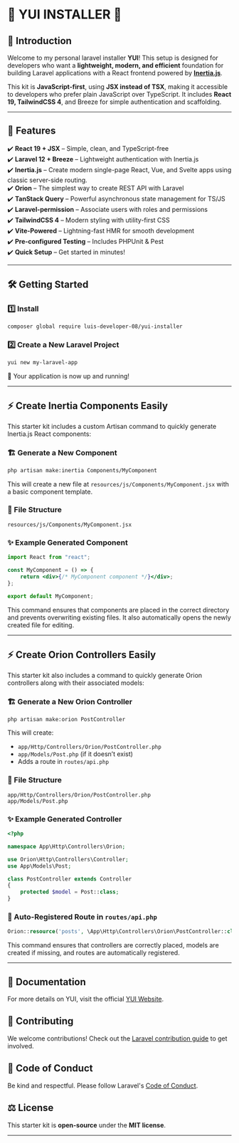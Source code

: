 # 🌟 YUI INSTALLER 🌟

## 🚀 Introduction

Welcome to my personal laravel installer **YUI**! This setup is designed for developers who want a **lightweight, modern, and efficient** foundation for building Laravel applications with a React frontend powered by **[Inertia.js](https://inertiajs.com)**.

This kit is **JavaScript-first**, using **JSX instead of TSX**, making it accessible to developers who prefer plain JavaScript over TypeScript. It includes **React 19, TailwindCSS 4**, and Breeze for simple authentication and scaffolding.

---

## 🎯 Features

✔️ **React 19 + JSX** – Simple, clean, and TypeScript-free  
✔️ **Laravel 12 + Breeze** – Lightweight authentication with Inertia.js  
✔️ **Inertia.js** – Create modern single-page React, Vue, and Svelte apps using classic server-side routing.  
✔️ **Orion** – The simplest way to create REST API with Laravel  
✔️ **TanStack Query** – Powerful asynchronous state management for TS/JS  
✔️ **Laravel-permission** – Associate users with roles and permissions  
✔️ **TailwindCSS 4** – Modern styling with utility-first CSS  
✔️ **Vite-Powered** – Lightning-fast HMR for smooth development  
✔️ **Pre-configured Testing** – Includes PHPUnit & Pest  
✔️ **Quick Setup** – Get started in minutes!

---

## 🛠 Getting Started

### 1️⃣ Install

```bash
composer global require luis-developer-08/yui-installer
```

### 2️⃣ Create a New Laravel Project

```bash
yui new my-laravel-app
```

🎉 Your application is now up and running!

---

## ⚡ Create Inertia Components Easily

This starter kit includes a custom Artisan command to quickly generate Inertia.js React components:

### 🏗️ Generate a New Component

```bash
php artisan make:inertia Components/MyComponent
```

This will create a new file at `resources/js/Components/MyComponent.jsx` with a basic component template.

### 📂 File Structure

```
resources/js/Components/MyComponent.jsx
```

### ✨ Example Generated Component

```jsx
import React from "react";

const MyComponent = () => {
    return <div>{/* MyComponent component */}</div>;
};

export default MyComponent;
```

This command ensures that components are placed in the correct directory and prevents overwriting existing files. It also automatically opens the newly created file for editing.

---

## ⚡ Create Orion Controllers Easily

This starter kit also includes a command to quickly generate Orion controllers along with their associated models:

### 🏗️ Generate a New Orion Controller

```bash
php artisan make:orion PostController
```

This will create:

-   `app/Http/Controllers/Orion/PostController.php`
-   `app/Models/Post.php` (if it doesn’t exist)
-   Adds a route in `routes/api.php`

### 📂 File Structure

```
app/Http/Controllers/Orion/PostController.php
app/Models/Post.php
```

### ✨ Example Generated Controller

```php
<?php

namespace App\Http\Controllers\Orion;

use Orion\Http\Controllers\Controller;
use App\Models\Post;

class PostController extends Controller
{
    protected $model = Post::class;
}
```

### 🔗 Auto-Registered Route in `routes/api.php`

```php
Orion::resource('posts', \App\Http\Controllers\Orion\PostController::class)->middleware(['auth', 'web']);
```

This command ensures that controllers are correctly placed, models are created if missing, and routes are automatically registered.

---

## 📖 Documentation

For more details on YUI, visit the official [YUI Website](https://yui-app.balbuena.io/).

## 🤝 Contributing

We welcome contributions! Check out the [Laravel contribution guide](https://laravel.com/docs/contributions) to get involved.

## 📜 Code of Conduct

Be kind and respectful. Please follow Laravel's [Code of Conduct](https://laravel.com/docs/contributions#code-of-conduct).

## ⚖️ License

This starter kit is **open-source** under the **MIT license**.

---
